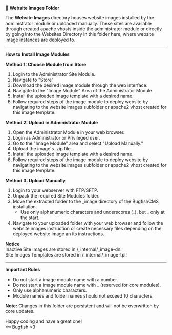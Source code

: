 📁 **Website Images Folder**

The **Website Images** directory houses website images installed by the administrator module or uploaded manually. These sites are available through created apache vhosts inside the administrator module or directly by going into the Websites Directory in this folder here, where website image instances are deployed to.

---------

**How to Install Image Modules**

**Method 1: Choose Module from Store**
1. Login to the Administrator Site Module.
2. Navigate to "Store"
3. Download the desired image module through the web interface.
4. Navigate to the "Image Module" Area of the Administrator Module.
5. Install the uploaded image template with a desired name.
6. Follow required steps of the image module to deploy website by navigating to the website images subfolder or apache2 vhost created for this image template.

**Method 2: Upload in Administrator Module**
1. Open the Administrator Module in your web browser.
2. Login as Administrator or Privileged user.
3. Go to the "Image Module" area and select "Upload Manually."
4. Upload the image's .zip file.
5. Install the uploaded image template with a desired name.
6. Follow required steps of the image module to deploy website by navigating to the website images subfolder or apache2 vhost created for this image template.

**Method 3: Upload Manually**
1. Login to your webserver with FTP/SFTP.
2. Unpack the required Site Modules folder.
3. Move the extracted folder to the _image directory of the BugfishCMS installation.
   - Use only alphanumeric characters and underscores (_), but _ only at the start.
4. Navigate to your uploaded folder with your web browser and follow the website images instruction or create necessary files depending on the deployed website image an its instructions.

**Notice**  
Inactive Site Images are stored in /_internal/_image-dn!  
Site Images Templates are stored in /_internal/_image-tpl!  

------

**Important Rules**
- Do not start a image module name with a number.
- Do not start a image module name with _ (reserved for core modules).
- Only use alphanumeric characters.
- Module names and folder names should not exceed 10 characters.

**Note:** Changes in this folder are persistent and will not be overwritten by core updates.

Happy coding and have a great one!  
🐟 Bugfish <3